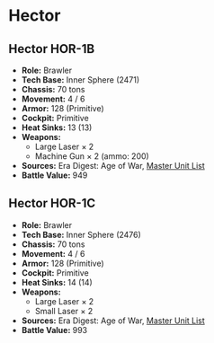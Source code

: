 # Hector
## Hector HOR-1B
- **Role:** Brawler
- **Tech Base:** Inner Sphere (2471)
- **Chassis:** 70 tons
- **Movement:** 4 / 6
- **Armor:** 128 (Primitive)
- **Cockpit:** Primitive
- **Heat Sinks:** 13 (13)
- **Weapons:**
  - Large Laser × 2
  - Machine Gun × 2 (ammo: 200)
- **Sources:** Era Digest: Age of War, [Master Unit List](http://masterunitlist.info/Unit/Details/4283/hector-hor-1b)
- **Battle Value:** 949

## Hector HOR-1C
- **Role:** Brawler
- **Tech Base:** Inner Sphere (2476)
- **Chassis:** 70 tons
- **Movement:** 4 / 6
- **Armor:** 128 (Primitive)
- **Cockpit:** Primitive
- **Heat Sinks:** 14 (14)
- **Weapons:**
  - Large Laser × 2
  - Small Laser × 2
- **Sources:** Era Digest: Age of War, [Master Unit List](http://masterunitlist.info/Unit/Details/4284/hector-hor-1c)
- **Battle Value:** 993

